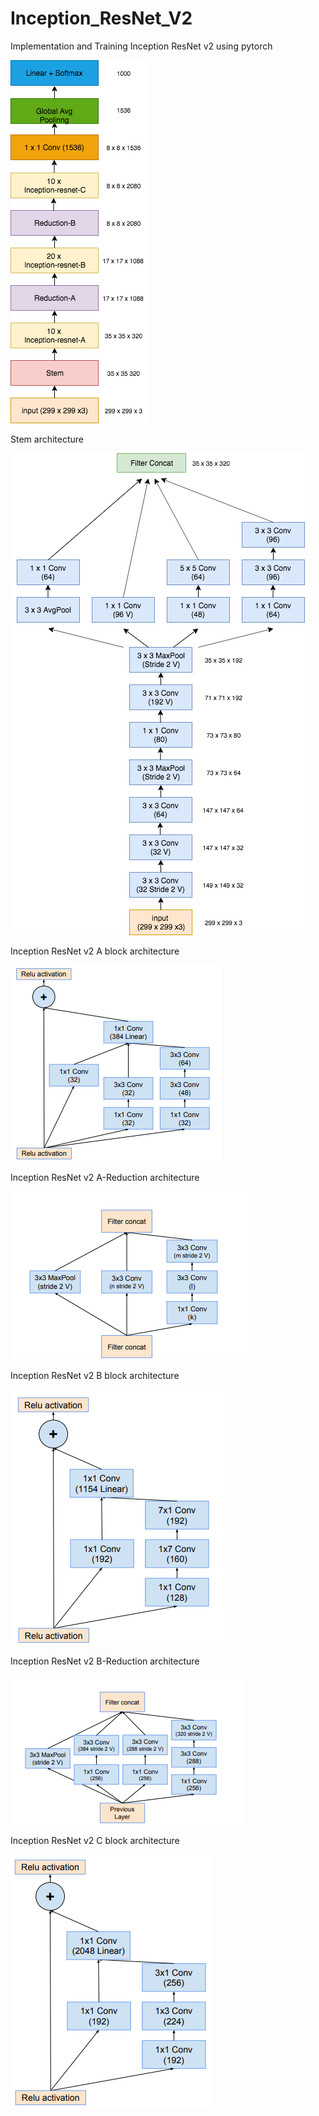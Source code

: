 # Inception_ResNet_V2
Implementation and Training Inception ResNet v2 using pytorch

![alt text](https://github.com/yerkesh/Inception_ResNet_V2/blob/master/architecture/inception_resnet_v2.png?raw=true)




Stem architecture

![alt text](https://github.com/yerkesh/Inception_ResNet_V2/blob/master/architecture/inception_resnet_v2_stem.png?raw=true)




Inception ResNet v2 A block architecture

![alt text](https://github.com/yerkesh/Inception_ResNet_V2/blob/master/architecture/Inception_Resnet_A.png?raw=true)




Inception ResNet v2 A-Reduction architecture

![alt text](https://github.com/yerkesh/Inception_ResNet_V2/blob/master/architecture/Reduction_A.png?raw=true)




Inception ResNet v2 B block architecture

![alt text](https://github.com/yerkesh/Inception_ResNet_V2/blob/master/architecture/Inception_Resnet_B.png?raw=true)




Inception ResNet v2 B-Reduction architecture

![alt text](https://github.com/yerkesh/Inception_ResNet_V2/blob/master/architecture/Reduction_B.png?raw=true)




Inception ResNet v2 C block architecture

![alt text](https://github.com/yerkesh/Inception_ResNet_V2/blob/master/architecture/Inception_Resnet_C.png?raw=true)
